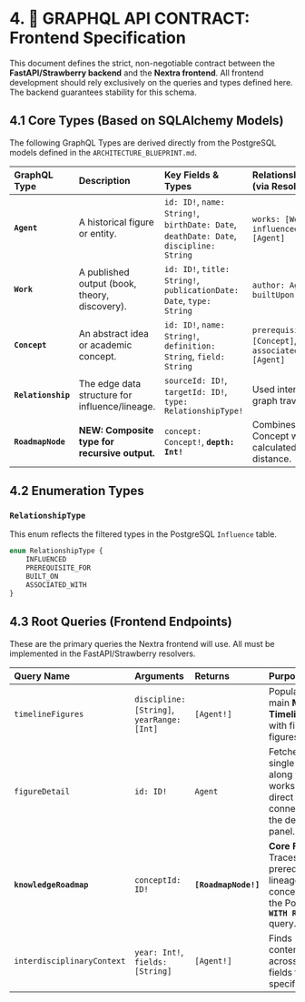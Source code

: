 # 4\. 🤝 GRAPHQL API CONTRACT: Frontend Specification

This document defines the strict, non-negotiable contract between the **FastAPI/Strawberry backend** and the **Nextra frontend**. All frontend development should rely exclusively on the queries and types defined here. The backend guarantees stability for this schema.

## 4.1 Core Types (Based on SQLAlchemy Models)

The following GraphQL Types are derived directly from the PostgreSQL models defined in the `ARCHITECTURE_BLUEPRINT.md`.

| GraphQL Type | Description | Key Fields & Types | Relationships (via Resolvers) |
| :--- | :--- | :--- | :--- |
| **`Agent`** | A historical figure or entity. | `id: ID!`, `name: String!`, `birthDate: Date`, `deathDate: Date`, `discipline: String` | `works: [Work]`, `influencedBy: [Agent]` |
| **`Work`** | A published output (book, theory, discovery). | `id: ID!`, `title: String!`, `publicationDate: Date`, `type: String` | `author: Agent`, `builtUpon: [Work]` |
| **`Concept`** | An abstract idea or academic concept. | `id: ID!`, `name: String!`, `definition: String`, `field: String` | `prerequisites: [Concept]`, `associatedAgents: [Agent]` |
| **`Relationship`** | The edge data structure for influence/lineage. | `sourceId: ID!`, `targetId: ID!`, `type: RelationshipType!` | Used internally for graph traversal. |
| **`RoadmapNode`** | **NEW: Composite type for recursive output.** | `concept: Concept!`, **`depth: Int!`** | Combines a Concept with its calculated path distance. |

## 4.2 Enumeration Types

### `RelationshipType`

This enum reflects the filtered types in the PostgreSQL `Influence` table.

```graphql
enum RelationshipType {
    INFLUENCED
    PREREQUISITE_FOR
    BUILT_ON
    ASSOCIATED_WITH
}
```

## 4.3 Root Queries (Frontend Endpoints)

These are the primary queries the Nextra frontend will use. All must be implemented in the FastAPI/Strawberry resolvers.

| Query Name | Arguments | Returns | Purpose |
| :--- | :--- | :--- | :--- |
| `timelineFigures` | `discipline: [String]`, `yearRange: [Int]` | `[Agent!]` | Populates the main **Master Timeline View** with filtered figures. |
| `figureDetail` | `id: ID!` | `Agent` | Fetches a single figure along with their works and direct influence connections for the detail panel. |
| **`knowledgeRoadmap`** | `conceptId: ID!` | **`[RoadmapNode!]`** | **Core Feature.** Traces the prerequisite lineage of a concept using the PostgreSQL **`WITH RECURSIVE`** query. |
| `interdisciplinaryContext` | `year: Int!`, `fields: [String]` | `[Agent!]` | Finds contemporaries across different fields for a specific year. |
